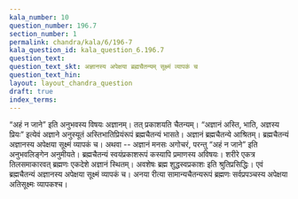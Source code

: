 ```yaml
---
kala_number: 10
question_number: 196.7
section_number: 1
permalink: chandra/kala/6/196-7
kala_question_id: kala_question_6.196.7
question_text: 
question_text_skt: अज्ञानस्य अपेक्षया ब्रह्मचैतन्यम् सूक्ष्मं व्यापकं च
question_text_hin: 
layout: layout_chandra_question
draft: true
index_terms:
---
```


<!-- skt-start -->
“अहं न जाने” इति अनुभवस्य विषयः अज्ञानम्। तत् प्रकाशयति चैतन्यम्। “अज्ञानं अस्ति, भाति, अज्ञस्य प्रियः” इत्येवं अज्ञाने अनुस्यूतं अस्तिभातिप्रियंरूपं ब्रह्मचैतन्यं भासते। अज्ञानं ब्रह्मचैतन्ये आश्रितम्। ब्रह्मचैतन्यं अज्ञानस्य अपेक्षया सूक्ष्मं व्यापकं च। 
अथवा -- अज्ञानं मनसः अगोचरं, परन्तु “अहं न जाने” इति अनुभवलिङ्गेन अनुमीयते। ब्रह्मचैतन्यं स्वयंप्रकाशरूपं कस्यापि प्रमाणस्य अविषयः। शरीरे एकत्र तिलसमाकारवत् ब्रह्मणः एकदेशे अज्ञानं स्थितम्। अवशेषः ब्रह्म शुद्धस्वप्रकाशः इति श्रुतिप्रसिद्धिः। एवं ब्रह्मचैतन्यं अज्ञानस्य अपेक्षया सूक्ष्मं व्यापकं च। 
अनया रीत्या सामान्यचैतन्यरूपं ब्रह्मणः सर्वप्रपञ्चस्य अपेक्षया अतिसूक्ष्मः व्यापकश्च।
<!-- skt-end -->

<!-- eng-start -->
<!-- eng-end -->

